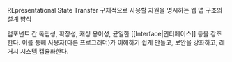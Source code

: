 REpresentational State Transfer
구체적으로 사용할 자원을 명시하는 웹 앱 구조의 설계 방식


컴포넌트 간 독립성, 확장성, 캐싱 용이성, 균일한 [[Interface|인터페이스]] 등을 강조한다.
이를 통해 사용자(다른 프로그래머)가 이해하기 쉽게 만들고, 보안을 강화하고, 레거시 시스템 캡슐화한다.

